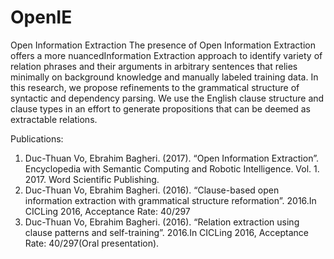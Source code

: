 # OpenIE
Open Information Extraction
The presence of Open Information Extraction offers a more nuancedInformation Extraction approach to identify variety of relation phrases and their arguments in arbitrary sentences that relies minimally on background knowledge and manually labeled training data. In this research, we propose refinements to the grammatical structure of syntactic and dependency parsing. We use the English clause structure and clause types in an effort to generate propositions that can be deemed as extractable relations.

Publications:
1. Duc-Thuan Vo, Ebrahim Bagheri. (2017). “Open Information Extraction”. Encyclopedia with Semantic Computing and Robotic Intelligence. Vol. 1. 2017. Word Scientific Publishing.
2. Duc-Thuan Vo, Ebrahim Bagheri. (2016). “Clause-based open information extraction with grammatical structure reformation”. 2016.In CICLing 2016, Acceptance Rate: 40/297
3. Duc-Thuan Vo, Ebrahim Bagheri. (2016). “Relation extraction using clause patterns and self-training”. 2016.In CICLing 2016, Acceptance Rate: 40/297(Oral presentation).
